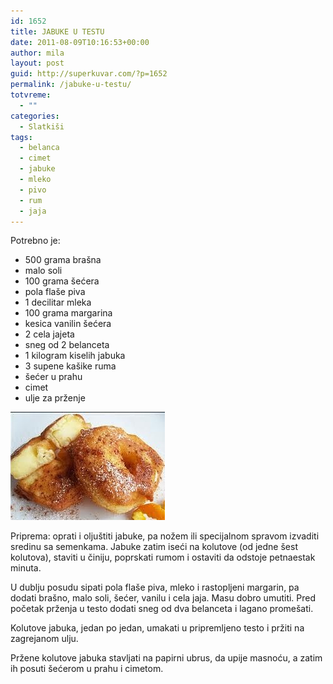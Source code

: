```yaml
---
id: 1652
title: JABUKE U TESTU
date: 2011-08-09T10:16:53+00:00
author: mila
layout: post
guid: http://superkuvar.com/?p=1652
permalink: /jabuke-u-testu/
totvreme:
  - ""
categories:
  - Slatkiši
tags:
  - belanca
  - cimet
  - jabuke
  - mleko
  - pivo
  - rum
  - jaja
---
```

Potrebno je:

  * 500 grama brašna
  * malo soli
  * 100 grama šećera
  * pola flaše piva
  * 1 decilitar mleka
  * 100 grama margarina
  * kesica vanilin šećera
  * 2 cela jajeta
  * sneg od 2 belanceta
  * 1 kilogram kiselih jabuka
  * 3 supene kašike ruma
  * šećer u prahu
  * cimet
  * ulje za prženje

<img class="alignnone size-full wp-image-1653" title="jabukeuslafroku" src="/wp-content/uploads/2011/08/jabukeuslafroku-e1312884902848.jpg" alt="" width="247" height="173" /> 

Priprema: oprati i oljuštiti jabuke, pa nožem ili specijalnom spravom izvaditi sredinu sa semenkama. Jabuke zatim iseći na kolutove (od jedne šest kolutova), staviti u činiju, poprskati rumom i ostaviti da odstoje petnaestak minuta.

U dublju posudu sipati pola flaše piva, mleko i rastopljeni margarin, pa dodati brašno, malo soli, šećer, vanilu i cela jaja. Masu dobro umutiti. Pred početak prženja u testo dodati sneg od dva belanceta i lagano promešati.

Kolutove jabuka, jedan po jedan, umakati u pripremljeno testo i pržiti na zagrejanom ulju.

Pržene kolutove jabuka stavljati na papirni ubrus, da upije masnoću, a zatim ih posuti šećerom u prahu i cimetom.